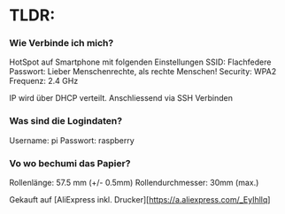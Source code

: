 # TLDR:

### Wie Verbinde ich mich?
HotSpot auf Smartphone mit folgenden Einstellungen
SSID:  Flachfedere
Passwort: Lieber Menschenrechte, als rechte Menschen!
Security: WPA2
Frequenz: 2.4 GHz

IP wird über DHCP verteilt.
Anschliessend via SSH Verbinden

### Was sind die Logindaten?
Username: pi
Passwort: raspberry

### Vo wo bechumi das Papier?
Rollenlänge: 57.5 mm (+/- 0.5mm)
Rollendurchmesser: 30mm (max.)

Gekauft auf [AliExpress inkl. Drucker][https://a.aliexpress.com/_EyIhllq]
